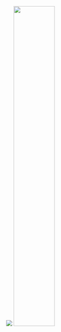 <div><img src="https://github-readme-stats.vercel.app/api?username=relsa228&theme=tokyonight&show_icons=true">
<img width="47%" src="https://github-readme-stats.vercel.app/api/top-langs/?username=relsa228&layout=compact&theme=tokyonight"></div>
